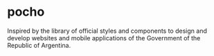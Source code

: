 # pocho
Inspired by the library of official styles and components to design and develop websites and mobile applications of the Government of the Republic of Argentina.
